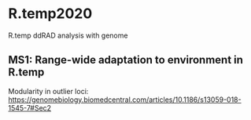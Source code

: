 # R.temp2020
R.temp ddRAD analysis with genome



## MS1: Range-wide adaptation to environment in R.temp

Modularity in outlier loci: 
https://genomebiology.biomedcentral.com/articles/10.1186/s13059-018-1545-7#Sec2
